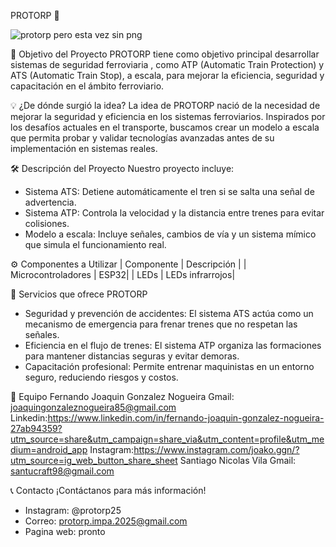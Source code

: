 PROTORP 🚆



![protorp pero esta vez sin png](https://github.com/user-attachments/assets/6bc01a5a-dcdb-4b18-a9ab-d036a78cd103)

🌟 Objetivo del Proyecto
PROTORP tiene como objetivo principal desarrollar sistemas de seguridad ferroviaria , como ATP (Automatic Train Protection) y ATS (Automatic Train Stop), a escala, para mejorar la eficiencia, seguridad y capacitación en el ámbito ferroviario.

💡 ¿De dónde surgió la idea?
La idea de PROTORP nació de la necesidad de mejorar la seguridad y eficiencia en los sistemas ferroviarios. Inspirados por los desafíos actuales en el transporte, buscamos crear un modelo a escala que permita probar y validar tecnologías avanzadas antes de su implementación en sistemas reales.

🛠️ Descripción del Proyecto
Nuestro proyecto incluye:
- Sistema ATS: Detiene automáticamente el tren si se salta una señal de advertencia.
- Sistema ATP: Controla la velocidad y la distancia entre trenes para evitar colisiones.
- Modelo a escala: Incluye señales, cambios de vía y un sistema mímico que simula el funcionamiento real.
 

⚙️ Componentes a Utilizar
| Componente | Descripción | 
| Microcontroladores | ESP32| 
| LEDs | LEDs infrarrojos| 


🚀 Servicios que ofrece PROTORP
- Seguridad y prevención de accidentes: El sistema ATS actúa como un mecanismo de emergencia para frenar trenes que no respetan las señales.
- Eficiencia en el flujo de trenes: El sistema ATP organiza las formaciones para mantener distancias seguras y evitar demoras.
- Capacitación profesional: Permite entrenar maquinistas en un entorno seguro, reduciendo riesgos y costos.


👥 Equipo
Fernando Joaquin Gonzalez Nogueira
Gmail: joaquingonzaleznogueira85@gmail.com Linkedin:https://www.linkedin.com/in/fernando-joaquin-gonzalez-nogueira-27ab94359?utm_source=share&utm_campaign=share_via&utm_content=profile&utm_medium=android_app Instagram:https://www.instagram.com/joako.ggn/?utm_source=ig_web_button_share_sheet
Santiago Nicolas Vila
Gmail: santucraft98@gmail.com





📞 Contacto
¡Contáctanos para más información!
- Instagram: @protorp25
- Correo: protorp.impa.2025@gmail.com
- Pagina web: pronto





